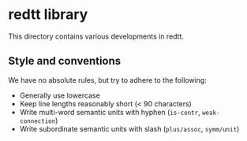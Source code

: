 redtt library
=============

This directory contains various developments in redtt.


Style and conventions
---------------------

We have no absolute rules, but try to adhere to the following:

- Generally use lowercase
- Keep line lengths reasonably short (< 90 characters)
- Write multi-word semantic units with hyphen (`is-contr`, `weak-connection`)
- Write subordinate semantic units with slash (`plus/assoc`, `symm/unit`)
